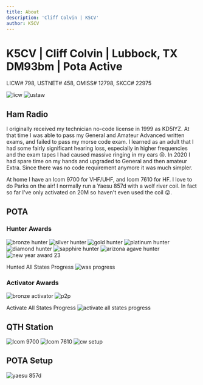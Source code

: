 ```yaml
---
title: About
description: 'Cliff Colvin | K5CV'
author: K5CV
---
```


# K5CV | Cliff Colvin | Lubbock, TX DM93bm | Pota Active
LICW# 798, USTNET# 458, OMISS# 12798, SKCC# 22975

![licw](/licw.jpg) ![ustaw](/ustaw.jpg)

## Ham Radio
I originally received my technician no-code license in 1999 as KD5IYZ. At that time I was able to pass my General and Amateur Advanced written exams, and failed to pass my morse code exam. I learned as an adult that I had some fairly significant hearing loss, especially in higher frequencies and the exam tapes I had caused massive ringing in my ears 😔. In 2020 I had spare time on my hands and upgraded to General and then amateur Extra. Since there was no code requirement anymore it was much simpler. 

At home I have an Icom 9700 for VHF/UHF, and Icom 7610 for HF. I love to do Parks on the air! I normally run a Yaesu 857d with a wolf river coil. In fact so far I've only activated on 20M so haven't even used the coil 😛.

## POTA

### Hunter Awards
![bronze hunter](/pota_bronze_hunter.jpg) ![silver hunter](/pota_silver_hunter.png) ![gold hunter](/pota_gold_hunter.jpg) ![platinum hunter](/pota_platinum_hunter.png) ![diamond hunter](/pota_diamond_hunter.png) ![sapphire hunter](/pota_sapphire_hunter.png) ![arizona agave hunter](/pota_arizona_agave_hunter.png) ![new year award 23](/pota_new_year_23.png)

Hunted All States Progress
![was progress](/pota_hunted_states_progress.png)

### Activator Awards
![bronze activator](/pota_bronze_activator.png) ![p2p](/pota_p2p_50.png)

Activate All States Progress
![activate all states progress](/pota_activated_states_progress.png)

## QTH Station

![Icom 9700](/9700.jpg) ![Icom 7610](/7610.jpg) ![cw setup](/7610_cw.jpg)

## POTA Setup
![yaesu 857d](/pota_rig_857d.jpg)